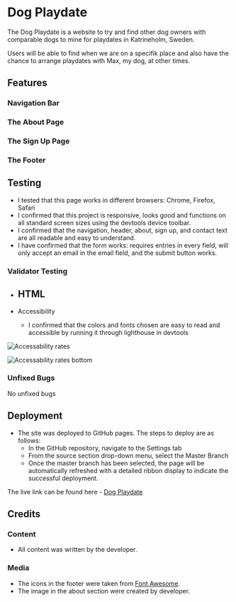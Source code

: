 # Dog Playdate

The Dog Playdate is a website to try and find other dog owners with comparable dogs to mine for playdates in Katrineholm, Sweden.

Users will be able to find when we are on a specifik place and also have the chance to arrange playdates with Max, my dog, at other times.

## Features

### Navigation Bar

### The About Page

### The Sign Up Page

### The Footer

## Testing

- I tested that this page works in different browsers: Chrome, Firefox, Safari
- I confirmed that this project is responsive, looks good and functions on all standard screen sizes using the devtools device toolbar.
- I confirmed that the navigation, header, about, sign up, and contact text are all readable and easy to understand.
- I have confirmed that the form works: requires entries in every field, will only accept an email in the email field, and the submit button works.

### Validator Testing

- HTML
    - 

- Accessibility
  - I confirmed that the colors and fonts chosen are easy to read and accessible by running it through lighthouse in devtools

![Accessability rates](https://fekadon.github.io/dog-playdate/media/accessability_rates.png)

![Accessability rates bottom](https://fekadon.github.io/dog-playdate/media/accessability_bottom.png)

### Unfixed Bugs

No unfixed bugs

## Deployment

- The site was deployed to GitHub pages. The steps to deploy are as follows:
  - In the GitHub repository, navigate to the Settings tab
  - From the source section drop-down menu, select the Master Branch
  - Once the master branch has been selected, the page will be automatically refreshed with a detailed ribbon display to indicate the successful deployment.

The live link can be found here - [Dog Playdate](https://fekadon.github.io/dog-playdate/)

## Credits

### Content

- All content was written by the developer.

### Media

- The icons in the footer were taken from [Font Awesome](https://fontawesome.com/).
- The image in the about section were created by developer.
